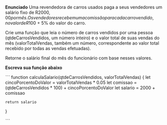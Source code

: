 
**Enunciado**
Uma revendedora de carros usados paga a seus vendedores um salário fixo de R$2000,00 por mês. Os vendedores recebem uma comissão para cada carro vendido, no valor de R$100 + 5% do valor do carro.

Crie uma função que leia o número de carros vendidos por uma pessoa (qtdeCarrosVendidos, um número inteiro) e o valor total de suas vendas do mês (valorTotalVendas, também um número, correspondente ao valor total recebido por todas as vendas efetuadas).

Retorne o salário final do mês do funcionário com base nesses valores.


**Escreva sua função abaixo**

ˋˋˋ
function calculaSalario(qtdeCarrosVendidos, valorTotalVendas) {
  let cincoPorcentoDoValor = valorTotalVendas * 0.05
  let comissao = (qtdeCarrosVendidos * 100) + cincoPorcentoDoValor
  let salario = 2000 + comissao

    return salario

}

ˋˋˋ